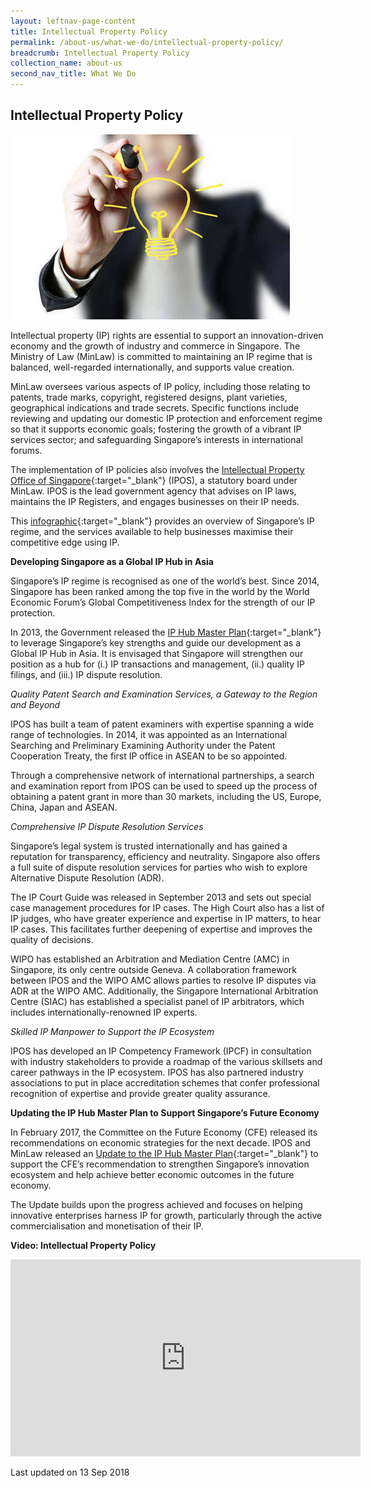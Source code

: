 ```yaml
---
layout: leftnav-page-content
title: Intellectual Property Policy
permalink: /about-us/what-we-do/intellectual-property-policy/
breadcrumb: Intellectual Property Policy
collection_name: about-us
second_nav_title: What We Do
---
```


<style> 
 .image {width: 600px;} 
 .image img {max-width: 100%;} 
</style>

Intellectual Property Policy
---

<div class="image"><img src="/images/IPPD.jpg/" title="Intellectual Property Policy" alt="Intellectual Property Policy"></div>

Intellectual property (IP) rights are essential to support an innovation-driven economy and the growth of industry and commerce in Singapore. The Ministry of Law (MinLaw) is committed to maintaining an IP regime that is balanced, well-regarded internationally, and supports value creation.

MinLaw oversees various aspects of IP policy, including those relating to patents, trade marks, copyright, registered designs, plant varieties, geographical indications and trade secrets. Specific functions include reviewing and updating our domestic IP protection and enforcement regime so that it supports economic goals; fostering the growth of a vibrant IP services sector; and safeguarding Singapore’s interests in international forums.

The implementation of IP policies also involves the [Intellectual Property Office of Singapore](https://www.ipos.gov.sg/){:target="_blank"} (IPOS), a statutory board under MinLaw. IPOS is the lead government agency that advises on IP laws, maintains the IP Registers, and engages businesses on their IP needs.

This [infographic](/files/Singapore-Intellectual-Property-Regime-2018.pdf/){:target="_blank"} provides an overview of Singapore’s IP regime, and the services available to help businesses maximise their competitive edge using IP.

**Developing Singapore as a Global IP Hub in Asia**

Singapore’s IP regime is recognised as one of the world’s best. Since 2014, Singapore has been ranked among the top five in the world by the World Economic Forum’s Global Competitiveness Index for the strength of our IP protection.

In 2013, the Government released the [IP Hub Master Plan](/files/IP-HUB-MASTER-PLAN-REPORT-2-APR-2013.pdf/){:target="_blank"} to leverage Singapore’s key strengths and guide our development as a Global IP Hub in Asia. It is envisaged that Singapore will strengthen our position as a hub for (i.) IP transactions and management, (ii.) quality IP filings, and (iii.) IP dispute resolution.

*Quality Patent Search and Examination Services, a Gateway to the Region and Beyond*

IPOS has built a team of patent examiners with expertise spanning a wide range of technologies. In 2014, it was appointed as an International Searching and Preliminary Examining Authority under the Patent Cooperation Treaty, the first IP office in ASEAN to be so appointed.

Through a comprehensive network of international partnerships, a search and examination report from IPOS can be used to speed up the process of obtaining a patent grant in more than 30 markets, including the US, Europe, China, Japan and ASEAN.

*Comprehensive IP Dispute Resolution Services*

Singapore’s legal system is trusted internationally and has gained a reputation for transparency, efficiency and neutrality. Singapore also offers a full suite of dispute resolution services for parties who wish to explore Alternative Dispute Resolution (ADR).

The IP Court Guide was released in September 2013 and sets out special case management procedures for IP cases. The High Court also has a list of IP judges, who have greater experience and expertise in IP matters, to hear IP cases. This facilitates further deepening of expertise and improves the quality of decisions.

WIPO has established an Arbitration and Mediation Centre (AMC) in Singapore, its only centre outside Geneva. A collaboration framework between IPOS and the WIPO AMC allows parties to resolve IP disputes via ADR at the WIPO AMC. Additionally, the Singapore International Arbitration Centre (SIAC) has established a specialist panel of IP arbitrators, which includes internationally-renowned IP experts.

*Skilled IP Manpower to Support the IP Ecosystem*

IPOS has developed an IP Competency Framework (IPCF) in consultation with industry stakeholders to provide a roadmap of the various skillsets and career pathways in the IP ecosystem. IPOS has also partnered industry associations to put in place accreditation schemes that confer professional recognition of expertise and provide greater quality assurance.

**Updating the IP Hub Master Plan to Support Singapore’s Future Economy**

In February 2017, the Committee on the Future Economy (CFE) released its recommendations on economic strategies for the next decade. IPOS and MinLaw released an [Update to the IP Hub Master Plan](/files/Update-to-IP-Hub-Master-Plan.pdf/){:target="_blank"} to support the CFE’s recommendation to strengthen Singapore’s innovation ecosystem and help achieve better economic outcomes in the future economy.

The Update builds upon the progress achieved and focuses on helping innovative enterprises harness IP for growth, particularly through the active commercialisation and monetisation of their IP.

**Video: Intellectual Property Policy**

<div class="bp-youtube"><iframe width="560" height="315" src="https://www.youtube.com/embed/YCoXdVYspbM?rel=0" title="Intellectual Property Policy" frameborder="0" allow="accelerometer; autoplay; encrypted-media; gyroscope; picture-in-picture" allowfullscreen></iframe></div>

<p class="right-side-updated">Last updated on 13 Sep 2018</p>
